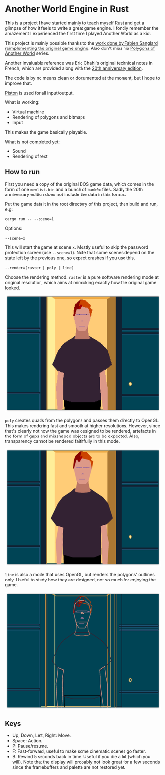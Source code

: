 # Another World Engine in Rust

This is a project I have started mainly to teach myself Rust and get a glimpse of how it feels to write a great game engine. I fondly remember the amazement I experienced the first time I played Another World as a kid.

This project is mainly possible thanks to the [work done by Fabien Sanglard
reimplementing the original game engine](http://fabiensanglard.net/anotherWorld_code_review/index.php). Also don't miss his [Polygons of Another World](http://fabiensanglard.net/another_world_polygons/index.html) series.

Another invaluable reference was Eric Chahi's original technical notes in French, which are provided along with the [20th anniversary edition](https://www.gog.com/game/another_world_20th_anniversary_edition).

The code is by no means clean or documented at the moment, but I hope to improve that.

[Piston](https://www.piston.rs/) is used for all input/output.

What is working:

* Virtual machine
* Rendering of polygons and bitmaps
* Input

This makes the game basically playable.

What is not completed yet:

* Sound
* Rendering of text

How to run
----------
First you need a copy of the original DOS game data, which comes in the form of one `memlist.bin` and a bunch of `bank0x` files. Sadly the 20th anniversary edition does not include the data in this format.

Put the game data it in the root directory of this project, then build and run, e.g:

    cargo run -- --scene=1

Options:

`--scene=x`

This will start the game at scene `x`. Mostly useful to skip the password protection screen (use `--scene=1`). Note that some scenes depend on the state left by the previous one, so expect crashes if you use this.

`--render=(raster | poly | line)`

Choose the rendering method. `raster` is a pure software rendering mode at original resolution, which aims at mimicking exactly how the original game looked.

![Raster rendering](/screenshots/raster.png?raw=true)

`poly` creates quads from the polygons and passes them directly to OpenGL. This makes rendering fast and smooth at higher resolutions. However, since that's clearly not how the game was designed to be rendered, artefacts in the form of gaps and misshaped objects are to be expected. Also, transparency cannot be rendered faithfully in this mode.

![Poly rendering](/screenshots/poly.png?raw=true)

`line` is also a mode that uses OpenGL, but renders the polygons' outlines only. Useful to study how they are designed, not so much for enjoying the game.

![Line rendering](/screenshots/line.png?raw=true)

Keys
----
* Up, Down, Left, Right: Move.
* Space: Action.
* P: Pause/resume.
* F: Fast-forward, useful to make some cinematic scenes go faster.
* B: Rewind 5 seconds back in time. Useful if you die a lot (which you will). Note that the display will probably not look great for a few seconds since the framebuffers and palette are not restored yet.
